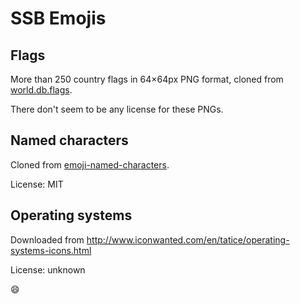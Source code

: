 # SSB Emojis

## Flags

More than 250 country flags in 64×64px PNG format, cloned from [world.db.flags](https://github.com/worlddb/world.db.flags).

There don't seem to be any license for these PNGs.

## Named characters

Cloned from [emoji-named-characters](https://github.com/lukekarrys/emoji-named-characters).

License: MIT

## Operating systems

Downloaded from http://www.iconwanted.com/en/tatice/operating-systems-icons.html

License: unknown

:smile:
